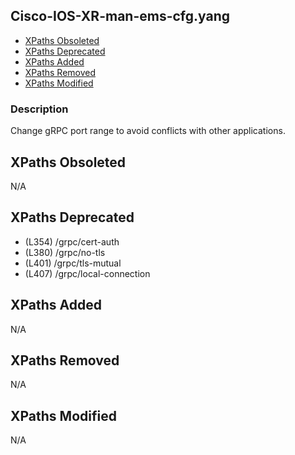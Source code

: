 ## Cisco-IOS-XR-man-ems-cfg.yang

- [XPaths Obsoleted](#xpaths-obsoleted)
- [XPaths Deprecated](#xpaths-deprecated)
- [XPaths Added](#xpaths-added)
- [XPaths Removed](#xpaths-removed)
- [XPaths Modified](#xpaths-modified)

### Description

Change gRPC port range to avoid conflicts with other applications.

## XPaths Obsoleted

N/A

## XPaths Deprecated

- (L354)	/grpc/cert-auth
- (L380)	/grpc/no-tls
- (L401)	/grpc/tls-mutual
- (L407)	/grpc/local-connection

## XPaths Added

N/A

## XPaths Removed

N/A

## XPaths Modified

N/A

